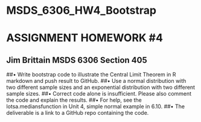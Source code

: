 # MSDS_6306_HW4_Bootstrap

# ASSIGNMENT HOMEWORK #4
## Jim Brittain MSDS 6306 Section 405

##• Write bootstrap code to illustrate the Central Limit Theorem in R markdown and push result to GitHub. 
##• Use a normal distribution with two different sample sizes and an exponential distribution with two different sample sizes. 
##• Correct code alone is insufficient. Please also comment the code and explain the results. 
##• For help, see the lotsa.mediansfunction in Unit 4, simple normal example in 6.10. 
##• The deliverable is a link to a GitHub repo containing the code.
